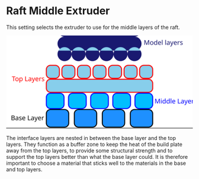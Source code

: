 Raft Middle Extruder
====
This setting selects the extruder to use for the middle layers of the raft.

![Where the middle layers are located in the raft](images/raft_dimensions_simplified.svg)

The interface layers are nested in between the base layer and the top layers. They function as a buffer zone to keep the heat of the build plate away from the top layers, to provide some structural strength and to support the top layers better than what the base layer could. It is therefore important to choose a material that sticks well to the materials in the base and top layers.